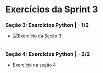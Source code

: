 #
# Exercícios da Sprint 3

### Seção 3: Exercícios Python | - 1/2

- ![Exercício da Seção 3](#) 

#

### Seção 4: Exercícios Python | - 2/2

- [Exercício da seção 4](#) 

#